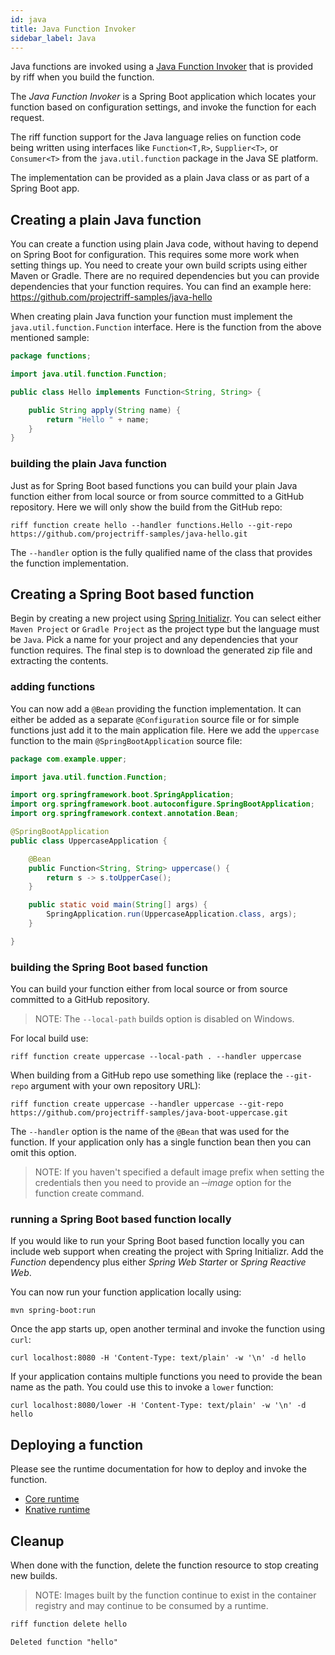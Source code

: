 ```yaml
---
id: java
title: Java Function Invoker
sidebar_label: Java
---
```


Java functions are invoked using a [Java Function Invoker](https://github.com/projectriff/java-function-invoker) that is provided by riff when you build the function.

The _Java Function Invoker_ is a Spring Boot application which locates your function based on configuration settings, and invoke the function for each request.

The riff function support for the Java language relies on function code being written using interfaces like `Function<T,R>`, `Supplier<T>`, or `Consumer<T>` from the `java.util.function` package in the Java SE platform.

The implementation can be provided as a plain Java class or as part of a Spring Boot app.

## Creating a plain Java function

You can create a function using plain Java code, without having to depend on Spring Boot for configuration. This requires some more work when setting things up. You need to create your own build scripts using either Maven or Gradle. There are no required dependencies but you can provide dependencies that your function requires. You can find an example here: https://github.com/projectriff-samples/java-hello

When creating plain Java function your function must implement the `java.util.function.Function` interface. Here is the function from the above mentioned sample:

```java
package functions;

import java.util.function.Function;

public class Hello implements Function<String, String> {

	public String apply(String name) {
		return "Hello " + name;
	}
}
```

### building the plain Java function

Just as for Spring Boot based functions you can build your plain Java function either from local source or from source committed to a GitHub repository. Here we will only show the build from the GitHub repo:

```
riff function create hello --handler functions.Hello --git-repo https://github.com/projectriff-samples/java-hello.git
```

The `--handler` option is the fully qualified name of the class that provides the function implementation.

## Creating a Spring Boot based function

Begin by creating a new project using [Spring Initializr](start.spring.io).  You can select either `Maven Project` or `Gradle Project` as the project type but the language must be `Java`. Pick a name for your project and any dependencies that your function requires. The final step is to download the generated zip file and extracting the contents.

### adding functions

You can now add a `@Bean` providing the function implementation. It can either be added as a separate `@Configuration` source file or for simple functions just add it to the main application file. Here we add the `uppercase` function to the main `@SpringBootApplication` source file:

```java
package com.example.upper;

import java.util.function.Function;

import org.springframework.boot.SpringApplication;
import org.springframework.boot.autoconfigure.SpringBootApplication;
import org.springframework.context.annotation.Bean;

@SpringBootApplication
public class UppercaseApplication {

	@Bean
	public Function<String, String> uppercase() {
		return s -> s.toUpperCase();
	}

	public static void main(String[] args) {
		SpringApplication.run(UppercaseApplication.class, args);
	}

}
```

### building the Spring Boot based function

You can build your function either from local source or from source committed to a GitHub repository.

> NOTE: The `--local-path` builds option is disabled on Windows.

For local build use:

```
riff function create uppercase --local-path . --handler uppercase
```

When building from a GitHub repo use something like (replace the `--git-repo` argument with your own repository URL):

```
riff function create uppercase --handler uppercase --git-repo https://github.com/projectriff-samples/java-boot-uppercase.git
```

The `--handler` option is the name of the `@Bean` that was used for the function. If your application only has a single function bean then you can omit this option.

> NOTE: If you haven't specified a default image prefix when setting the credentials then you need to provide an _&#8209;&#8209;image_ option for the function create command.

### running a Spring Boot based function locally

If you would like to run your Spring Boot based function locally you can include web support when creating the project with Spring Initializr. Add the _Function_ dependency plus either _Spring Web Starter_ or _Spring Reactive Web_.

You can now run your function application locally using:

```
mvn spring-boot:run
```

Once the app starts up, open another terminal and invoke the function using `curl`:

```
curl localhost:8080 -H 'Content-Type: text/plain' -w '\n' -d hello
```

If your application contains multiple functions you need to provide the bean name as the path. You could use this to invoke a `lower` function:

```
curl localhost:8080/lower -H 'Content-Type: text/plain' -w '\n' -d hello
```

## Deploying a function

Please see the runtime documentation for how to deploy and invoke the function.

- [Core runtime](../runtimes/core.md)
- [Knative runtime](../runtimes/knative.md)

## Cleanup

When done with the function, delete the function resource to stop creating new builds. 

> NOTE: Images built by the function continue to exist in the container registry and may continue to be consumed by a runtime.

```sh
riff function delete hello
```

```
Deleted function "hello"
```
